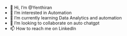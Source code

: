 - 👋 Hi, I’m @Yenthiran
- 👀 I’m interested in Automation 
- 🌱 I’m currently learning Data Analytics and automation
- 💞️ I’m looking to collaborate on auto chatgpt
- 📫 How to reach me on LinkedIn

<!---
Yenthiran/Yenthiran is a ✨ special ✨ repository because its `README.md` (this file) appears on your GitHub profile.
You can click the Preview link to take a look at your changes.
--->

